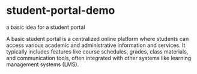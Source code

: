 # student-portal-demo
a basic idea for a student portal


A basic student portal is a centralized online platform where students can access various academic and administrative information and services. It typically includes features like course schedules, grades, class materials, and communication tools, often integrated with other systems like learning management systems (LMS). 




